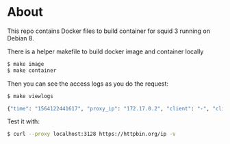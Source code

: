 # About

This repo contains Docker files to build container for squid 3 running on
Debian 8.

There is a helper makefile to build docker image and container locally
```bash
$ make image
$ make container
```

Then you can see the access logs as you do the request:
```bash
$ make viewlogs

{"time": "1564122441617", "proxy_ip": "172.17.0.2", "client": "-", "client_ip": "172.17.0.1", "target": "httpbin.org:443", "traffic": 5868, "status_code": 200, "user_agent": "curl/7.61.1", "request_method": "CONNECT"}
```

Test it with:
```bash
$ curl --proxy localhost:3128 https://httpbin.org/ip -v
```
